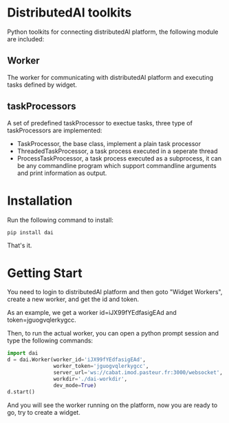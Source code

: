 # DistributedAI toolkits
Python toolkits for connecting distributedAI platform, the following module are included:
## Worker
The worker for communicating with distributedAI platform and executing tasks defined by widget.
## taskProcessors
A set of predefined taskProcessor to exectue tasks, three type of taskProcessors are implemented:
 * TaskProcessor, the base class, implement a plain task processor
 * ThreadedTaskProcessor, a task process executed in a seperate thread
 * ProcessTaskProcessor, a task process executed as a subprocess, it can be any commandline program which support commandline arguments and print information as output.

# Installation
Run the following command to install:
```
pip install dai
```
That's it.

# Getting Start
You need to login to distributedAI platform and then goto "Widget Workers", create a new worker, and get the id and token.

As an example, we get a worker id=iJX99fYEdfasigEAd and token=jguogvqlerkygcc.

Then, to run the actual worker, you can open a python prompt session and type the following commands:

```python
import dai
d = dai.Worker(worker_id='iJX99fYEdfasigEAd',
               worker_token='jguogvqlerkygcc',
               server_url='ws://cabat.imod.pasteur.fr:3000/websocket',
               workdir='./dai-workdir',
               dev_mode=True)
d.start()
```
And you will see the worker running on the platform, now you are ready to go, try to create a widget.


